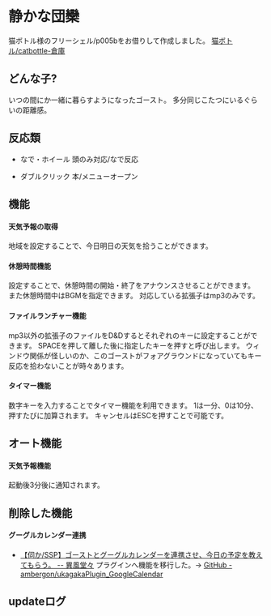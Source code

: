# 静かな団欒
猫ボトル様のフリーシェル/p005bをお借りして作成しました。
[猫ボトル/catbottle-倉庫](http://catbottle.sakura.ne.jp/souko_fs.html)


## どんな子?
いつの間にか一緒に暮らすようになったゴースト。
多分同じこたつにいるぐらいの距離感。


## 反応類
- なで・ホイール
    頭のみ対応/なで反応

- ダブルクリック
    本/メニューオープン


## 機能
#### 天気予報の取得
地域を設定することで、今日明日の天気を拾うことができます。


#### 休憩時間機能
設定することで、休憩時間の開始・終了をアナウンスさせることができます。
また休憩時間中はBGMを指定できます。
対応している拡張子はmp3のみです。


#### ファイルランチャー機能
mp3以外の拡張子のファイルをD&Dするとそれぞれのキーに設定することができます。
SPACEを押して離した後に指定したキーを押すと呼び出します。
ウィンドウ関係が怪しいのか、このゴーストがフォアグラウンドになっていてもキー反応を拾わないことが時々あります。


#### タイマー機能
数字キーを入力することでタイマー機能を利用できます。
1は一分、0は10分、押すたびに加算されます。
キャンセルはESCを押すことで可能です。


## オート機能
#### 天気予報機能
起動後3分後に通知されます。



## 削除した機能
#### グーグルカレンダー連携
- [【伺か/SSP】ゴーストとグーグルカレンダーを連携させ、今日の予定を教えてもらう。 -- 異風堂々](https://ambergonslibrary.com/ukagaka/8900/)
プラグインへ機能を移行した。-> [GitHub - ambergon/ukagakaPlugin_GoogleCalendar](https://github.com/ambergon/ukagakaPlugin_GoogleCalendar)



## updateログ
















